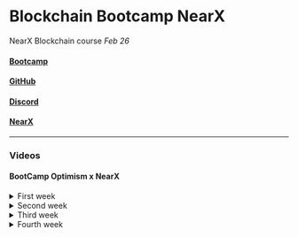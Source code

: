 # Blockchain Bootcamp NearX

NearX Blockchain course _Feb 26_

#### [Bootcamp](https://nearx.com.br/bootcamp)

#### [GitHub](https://github.com/nrxschool/bootcamp-optimism)

#### [Discord](https://discord.gg/nearx)

#### [NearX](https://linktr.ee/nearxinnovation)

---

### Videos

#### BootCamp Optimism x NearX

<details>
<summary>First week</summary>

> Aula 1 - Blockchain Básico - [Class 1 - Feb 26](https://www.youtube.com/watch?v=yModQgXgCdI)

> Aula 2 - Blockchain Básico / Javascript Básico - [Class 2 - Feb 27](https://www.youtube.com/watch?v=p2MnBva1g58)

> Aula 3 - Blockchain Básico / Criptografia - [Class 3 - Feb 28](https://www.youtube.com/watch?v=xoAwwe6uODk)

> Aula 4 - Blockchain Básico / Bibliotecas Cripto - [Class 4 - Feb 29](https://www.youtube.com/watch?v=WH_GPLiPJ78)

> Aula 5 - Blockchain Básico / Solidity Básico - [Class 5 - Mar 1](https://www.youtube.com/watch?v=PCqhzFVqjAU)

</details>

<details>
<summary>Second week</summary>

> Aula 6 - Foundry / EVM [Class 6 - Mar 4](https://www.youtube.com/watch?v=8PcPPJb443I)

> Aula 7 - ERC20 [Class 7 - Mar 5](https://www.youtube.com/watch?v=6diK9i6eNqw)

> Aula 8 - ERC721 [Class 8 - Mar 6](https://www.youtube.com/watch?v=5GqoVF4jicE)

> Class 9 - Mar 7

> Class 10 - Mar 8

</details>

<details>
<summary>Third week</summary>

> Class 11 - Mar 11

> Class 12 - Mar 12

> Class 13 - Mar 13

> Class 14 - Mar 14

> Class 15 - Mar 15

</details>

<details>
<summary>Fourth week</summary>

> Class 16 - Mar 18

> Class 17 - Mar 19

> Class 18 - Mar 20

> Class 19 - Mar 21

> Class 20 - Mar 22

</details>
